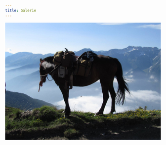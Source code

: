 ```yaml
---
title: Galerie
---
```

![Cheval dans les Alpes](https://raw.githubusercontent.com/aline-levasseur/test-website-repo-3796/main/images/43143578_10216642008381180_5122280213136277504_n.jpg)
